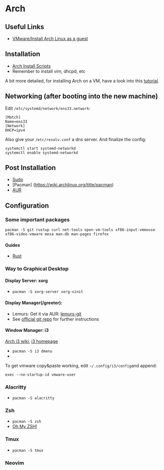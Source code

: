 # Arch

## Useful Links

- [VMware/Install Arch Linux as a guest](https://wiki.archlinux.org/title/VMware/Install_Arch_Linux_as_a_guest)

## Installation

- [Arch Install Scripts](https://wiki.archlinux.de/title/Arch_Install_Scripts)
- Remember to install vim, dhcpd, etc

A bit more detailed, for installing Arch on a VM, have a look into this [tutorial](https://cyberblogspot.com/how-to-install-arch-linux-on-vmware-workstation-player/).

## Networking (after booting into the new machine)
Edit `/etc/systemd/network/ens33.network`:

```
[Match]
Name=ens33
[Network]
DHCP=ipv4
```

Also give your `/etc/resolv.conf` a dns server.
And finalize the config:

```
systemctl start systemd-networkd
systemctl enable systemd-networkd
```


## Post Installation

- [Sudo](https://wiki.archlinux.org/title/sudo)
- [Pacman] (https://wiki.archlinux.org/title/pacman)
- [AUR](https://wiki.archlinux.org/title/Arch_User_Repository)


## Configuration

### Some important packages

```
pacman -S git rustup curl net-tools open-vm-tools xf86-input-vmmouse xf86-video-vmware mesa man-db man-pages firefox
```

#### Guides

- [Rust](https://wiki.archlinux.org/title/rust)

### Way to Graphical Desktop

#### Display Server: xorg

- `pacman -S xorg-server xorg-xinit`

#### Display Manager(/greeter):

- Lemurs: Get it via AUR: [lemurs-git](https://aur.archlinux.org/packages/lemurs-git) 
- See [official git repo](https://github.com/coastalwhite/lemurs) for further instructions

#### Window Manager: i3
[Arch i3 wiki](https://wiki.archlinux.org/title/i3), [i3 homepage](https://i3wm.org)

- `pacman -S i3 dmenu`
- 
To get vmware copy&paste working, edit `~/.config/i3/config`and append:
```
exec --no-startup-id vmware-user
```

### Alacritty

- `pacman -S alacritty`

### Zsh
- `pacman -S zsh`
- [Oh My ZSH!](https://ohmyz.sh/#install)

### Tmux

- `pacman -S tmux`

### Neovim
